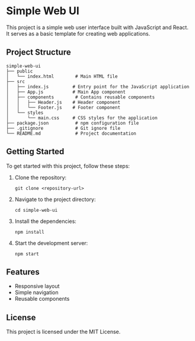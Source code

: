 # Simple Web UI

This project is a simple web user interface built with JavaScript and React. It serves as a basic template for creating web applications.

## Project Structure

```
simple-web-ui
├── public
│   └── index.html        # Main HTML file
├── src
│   ├── index.js         # Entry point for the JavaScript application
│   ├── App.js           # Main App component
│   ├── components        # Contains reusable components
│   │   ├── Header.js    # Header component
│   │   └── Footer.js    # Footer component
│   └── styles
│       └── main.css     # CSS styles for the application
├── package.json          # npm configuration file
├── .gitignore            # Git ignore file
└── README.md             # Project documentation
```

## Getting Started

To get started with this project, follow these steps:

1. Clone the repository:
   ```
   git clone <repository-url>
   ```

2. Navigate to the project directory:
   ```
   cd simple-web-ui
   ```

3. Install the dependencies:
   ```
   npm install
   ```

4. Start the development server:
   ```
   npm start
   ```

## Features

- Responsive layout
- Simple navigation
- Reusable components

## License

This project is licensed under the MIT License.